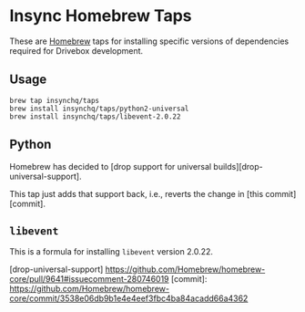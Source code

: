 # Insync Homebrew Taps

These are [Homebrew][brew] taps for installing specific versions of dependencies required for Drivebox development.

## Usage

```
brew tap insynchq/taps
brew install insynchq/taps/python2-universal
brew install insynchq/taps/libevent-2.0.22
```

## Python

Homebrew has decided to [drop support for universal builds][drop-universal-support].

This tap just adds that support back, i.e., reverts the change in [this commit][commit].

## `libevent`

This is a formula for installing `libevent` version 2.0.22.

[brew]: http://brew.sh/
[drop-universal-support] https://github.com/Homebrew/homebrew-core/pull/9641#issuecomment-280746019
[commit]: https://github.com/Homebrew/homebrew-core/commit/3538e06db9b1e4e4eef3fbc4ba84acadd66a4362
